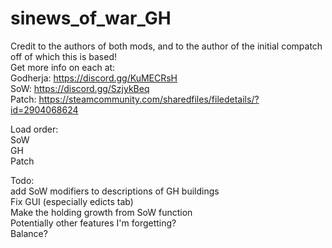 # sinews_of_war_GH
Credit to the authors of both mods, and to the author of the initial compatch off of which this is based!  
Get more info on each at:  
Godherja: https://discord.gg/KuMECRsH  
SoW: https://discord.gg/SzjykBeq  
Patch: https://steamcommunity.com/sharedfiles/filedetails/?id=2904068624	

Load order: 	  
SoW	  
GH	  
Patch	  

Todo:   
	add SoW modifiers to descriptions of GH buildings  
	Fix GUI (especially edicts tab)  
	Make the holding growth from SoW function  
	Potentially other features I'm forgetting?  
	Balance?  
